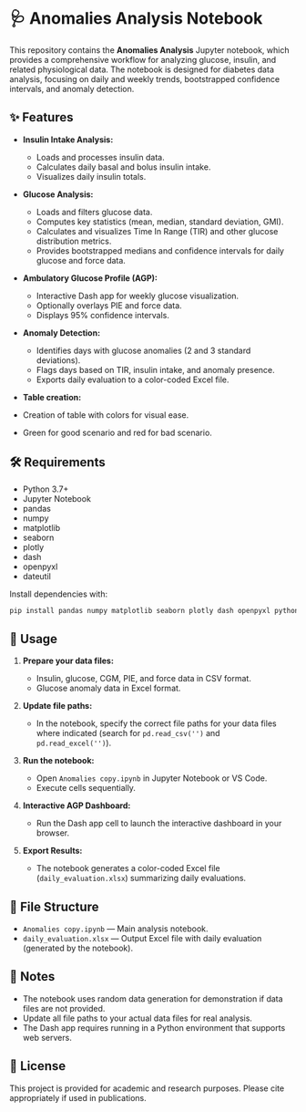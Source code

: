 # 🩺 Anomalies Analysis Notebook

This repository contains the **Anomalies Analysis** Jupyter notebook, which provides a comprehensive workflow for analyzing glucose, insulin, and related physiological data. The notebook is designed for diabetes data analysis, focusing on daily and weekly trends, bootstrapped confidence intervals, and anomaly detection.

## ✨ Features

- **Insulin Intake Analysis:**  
  - Loads and processes insulin data.
  - Calculates daily basal and bolus insulin intake.
  - Visualizes daily insulin totals.

- **Glucose Analysis:**  
  - Loads and filters glucose data.
  - Computes key statistics (mean, median, standard deviation, GMI).
  - Calculates and visualizes Time In Range (TIR) and other glucose distribution metrics.
  - Provides bootstrapped medians and confidence intervals for daily glucose and force data.

- **Ambulatory Glucose Profile (AGP):**  
  - Interactive Dash app for weekly glucose visualization.
  - Optionally overlays PIE and force data.
  - Displays 95% confidence intervals.

- **Anomaly Detection:**  
  - Identifies days with glucose anomalies (2 and 3 standard deviations).
  - Flags days based on TIR, insulin intake, and anomaly presence.
  - Exports daily evaluation to a color-coded Excel file.
 
-  **Table creation:**
  - Creation of table with colors for visual ease.
  - Green for good scenario and red for bad scenario.

## 🛠️ Requirements

- Python 3.7+
- Jupyter Notebook
- pandas
- numpy
- matplotlib
- seaborn
- plotly
- dash
- openpyxl
- dateutil

Install dependencies with:

```sh
pip install pandas numpy matplotlib seaborn plotly dash openpyxl python-dateutil
```

## 🚀 Usage

1. **Prepare your data files:**  
   - Insulin, glucose, CGM, PIE, and force data in CSV format.
   - Glucose anomaly data in Excel format.

2. **Update file paths:**  
   - In the notebook, specify the correct file paths for your data files where indicated (search for `pd.read_csv('')` and `pd.read_excel('')`).

3. **Run the notebook:**  
   - Open `Anomalies copy.ipynb` in Jupyter Notebook or VS Code.
   - Execute cells sequentially.

4. **Interactive AGP Dashboard:**  
   - Run the Dash app cell to launch the interactive dashboard in your browser.

5. **Export Results:**  
   - The notebook generates a color-coded Excel file (`daily_evaluation.xlsx`) summarizing daily evaluations.

## 📁 File Structure

- `Anomalies copy.ipynb` — Main analysis notebook.
- `daily_evaluation.xlsx` — Output Excel file with daily evaluation (generated by the notebook).

## 📝 Notes

- The notebook uses random data generation for demonstration if data files are not provided.
- Update all file paths to your actual data files for real analysis.
- The Dash app requires running in a Python environment that supports web servers.

## 📄 License

This project is provided for academic and research purposes. Please cite appropriately if used in publications.
